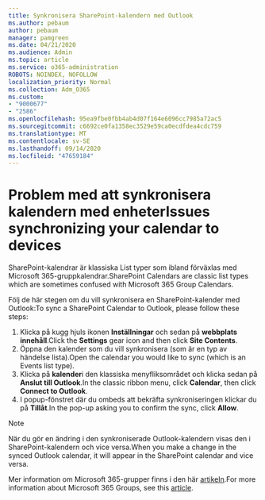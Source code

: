 ```yaml
---
title: Synkronisera SharePoint-kalendern med Outlook
ms.author: pebaum
author: pebaum
manager: pamgreen
ms.date: 04/21/2020
ms.audience: Admin
ms.topic: article
ms.service: o365-administration
ROBOTS: NOINDEX, NOFOLLOW
localization_priority: Normal
ms.collection: Adm_O365
ms.custom:
- "9000677"
- "2586"
ms.openlocfilehash: 95ea9fbe0fbb4ab4d07f164e6096cc7985a72ac5
ms.sourcegitcommit: c6692ce0fa1358ec3529e59ca0ecdfdea4cdc759
ms.translationtype: MT
ms.contentlocale: sv-SE
ms.lasthandoff: 09/14/2020
ms.locfileid: "47659184"
---
```

# <a name="issues-synchronizing-your-calendar-to-devices"></a><span data-ttu-id="8aca1-102">Problem med att synkronisera kalendern med enheter</span><span class="sxs-lookup"><span data-stu-id="8aca1-102">Issues synchronizing your calendar to devices</span></span>

<span data-ttu-id="8aca1-103">SharePoint-kalendrar är klassiska List typer som ibland förväxlas med Microsoft 365-gruppkalendrar.</span><span class="sxs-lookup"><span data-stu-id="8aca1-103">SharePoint Calendars are classic list types which are sometimes confused with Microsoft 365 Group Calendars.</span></span>

<span data-ttu-id="8aca1-104">Följ de här stegen om du vill synkronisera en SharePoint-kalender med Outlook:</span><span class="sxs-lookup"><span data-stu-id="8aca1-104">To sync a SharePoint Calendar to Outlook, please follow these steps:</span></span>

1. <span data-ttu-id="8aca1-105">Klicka på kugg hjuls ikonen **Inställningar** och sedan på **webbplats innehåll**.</span><span class="sxs-lookup"><span data-stu-id="8aca1-105">Click the **Settings** gear icon and then click **Site Contents**.</span></span>
2. <span data-ttu-id="8aca1-106">Öppna den kalender som du vill synkronisera (som är en typ av händelse lista).</span><span class="sxs-lookup"><span data-stu-id="8aca1-106">Open the calendar you would like to sync (which is an Events list type).</span></span>
3. <span data-ttu-id="8aca1-107">Klicka på **kalender**i den klassiska menyfliksområdet och klicka sedan på **Anslut till Outlook**.</span><span class="sxs-lookup"><span data-stu-id="8aca1-107">In the classic ribbon menu, click **Calendar**, then click **Connect to Outlook**.</span></span>
4. <span data-ttu-id="8aca1-108">I popup-fönstret där du ombeds att bekräfta synkroniseringen klickar du på **Tillåt**.</span><span class="sxs-lookup"><span data-stu-id="8aca1-108">In the pop-up asking you to confirm the sync, click **Allow**.</span></span>

>[!Note]
> <span data-ttu-id="8aca1-109">När du gör en ändring i den synkroniserade Outlook-kalendern visas den i SharePoint-kalendern och vice versa.</span><span class="sxs-lookup"><span data-stu-id="8aca1-109">When you make a change in the synced Outlook calendar, it will appear in the SharePoint calendar and vice versa.</span></span>

<span data-ttu-id="8aca1-110">Mer information om Microsoft 365-grupper finns i den här [artikeln](https://support.office.com/article/Learn-about-Office-365-groups-b565caa1-5c40-40ef-9915-60fdb2d97fa2).</span><span class="sxs-lookup"><span data-stu-id="8aca1-110">For more information about Microsoft 365 Groups, see this [article](https://support.office.com/article/Learn-about-Office-365-groups-b565caa1-5c40-40ef-9915-60fdb2d97fa2).</span></span>
